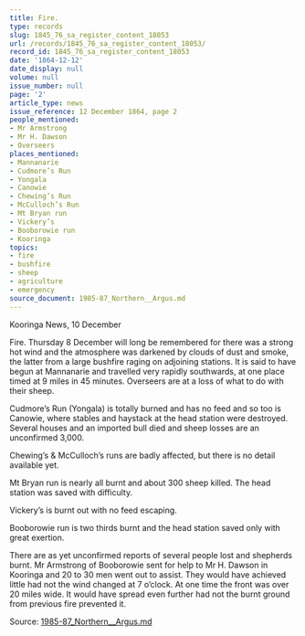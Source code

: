 ```yaml
---
title: Fire.
type: records
slug: 1845_76_sa_register_content_18053
url: /records/1845_76_sa_register_content_18053/
record_id: 1845_76_sa_register_content_18053
date: '1864-12-12'
date_display: null
volume: null
issue_number: null
page: '2'
article_type: news
issue_reference: 12 December 1864, page 2
people_mentioned:
- Mr Armstrong
- Mr H. Dawson
- Overseers
places_mentioned:
- Mannanarie
- Cudmore’s Run
- Yongala
- Canowie
- Chewing’s Run
- McCulloch’s Run
- Mt Bryan run
- Vickery’s
- Booborowie run
- Kooringa
topics:
- fire
- bushfire
- sheep
- agriculture
- emergency
source_document: 1985-87_Northern__Argus.md
---
```


Kooringa News, 10 December

Fire.  Thursday 8 December will long be remembered for there was a strong hot wind and the atmosphere was darkened by clouds of dust and smoke, the latter from a large bushfire raging on adjoining stations.  It is said to have begun at Mannanarie and travelled very rapidly southwards, at one place timed at 9 miles in 45 minutes.  Overseers are at a loss of what to do with their sheep.

Cudmore’s Run (Yongala) is totally burned and has no feed and so too is Canowie, where stables and haystack at the head station were destroyed.  Several houses and an imported bull died and sheep losses are an unconfirmed 3,000.

Chewing’s & McCulloch’s runs are badly affected, but there is no detail available yet.

Mt Bryan run is nearly all burnt and about 300 sheep killed.  The head station was saved with difficulty.

Vickery’s is burnt out with no feed escaping.

Booborowie run is two thirds burnt and the head station saved only with great exertion.

There are as yet unconfirmed reports of several people lost and shepherds burnt.  Mr Armstrong of Booborowie sent for help to Mr H. Dawson in Kooringa and 20 to 30 men went out to assist.  They would have achieved little had not the wind changed at 7 o’clock.  At one time the front was over 20 miles wide.  It would have spread even further had not the burnt ground from previous fire prevented it.

Source: [1985-87_Northern__Argus.md](/downloads/markdown/1985-87_Northern__Argus.md)
